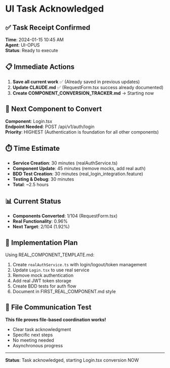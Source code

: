 # UI Task Acknowledged

## ✅ **Task Receipt Confirmed**
**Time**: 2024-01-15 10:45 AM  
**Agent**: UI-OPUS  
**Status**: Ready to execute

## 📋 **Immediate Actions**
1. **Save all current work** ✅ (Already saved in previous updates)
2. **Update CLAUDE.md** ✅ (RequestForm.tsx success already documented)
3. **Create COMPONENT_CONVERSION_TRACKER.md** → Starting now

## 🎯 **Next Component to Convert**
**Component**: Login.tsx  
**Endpoint Needed**: POST /api/v1/auth/login  
**Priority**: HIGHEST (Authentication is foundation for all other components)

## ⏱️ **Time Estimate**
- **Service Creation**: 30 minutes (realAuthService.ts)
- **Component Update**: 45 minutes (remove mocks, add real auth)
- **BDD Test Creation**: 30 minutes (real_login_integration.feature)
- **Testing & Debug**: 30 minutes
- **Total**: ~2.5 hours

## 📊 **Current Status**
- **Components Converted**: 1/104 (RequestForm.tsx)
- **Real Functionality**: 0.96%
- **Next Target**: 2/104 (1.92%)

## 🔧 **Implementation Plan**
Using REAL_COMPONENT_TEMPLATE.md:
1. Create `realAuthService.ts` with login/logout/token management
2. Update `Login.tsx` to use real service
3. Remove mock authentication
4. Add real JWT token storage
5. Create BDD tests for auth flow
6. Document in FIRST_REAL_COMPONENT.md style

## 📝 **File Communication Test**
**This file proves file-based coordination works!**
- Clear task acknowledgment
- Specific next steps
- No meeting needed
- Asynchronous progress

---
**Status**: Task acknowledged, starting Login.tsx conversion NOW